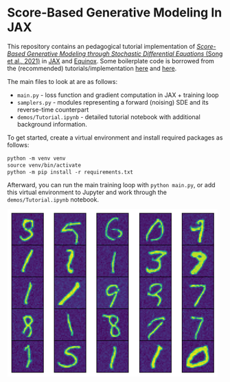 # Score-Based Generative Modeling In JAX

This repository contains an pedagogical tutorial implementation of [*Score-Based Generative Modeling through Stochastic Differential Equations* (Song et al., 2021)](https://arxiv.org/pdf/2011.13456) in [JAX](https://jax.readthedocs.io/en/latest/index.html) and [Equinox](https://docs.kidger.site/equinox/). Some boilerplate code is borrowed from the (recommended) tutorials/implementation [here](https://docs.kidger.site/equinox/examples/score_based_diffusion/) and [here](https://github.com/homerjed/sbgm). 

The main files to look at are as follows:
- `main.py` - loss function and gradient computation in JAX + training loop
- `samplers.py` - modules representing a forward (noising) SDE and its reverse-time counterpart
- `demos/Tutorial.ipynb` - detailed tutorial notebook with additional background information.

To get started, create a virtual environment and install required packages as follows:

```
python -m venv venv
source venv/bin/activate
python -m pip install -r requirements.txt
```

Afterward, you can run the main training loop with `python main.py`, or add this virtual environment to Jupyter and work through the `demos/Tutorial.ipynb` notebook.

![Example Image](example_fig.png)